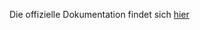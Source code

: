 Die offizielle Dokumentation findet sich [hier](https://github.com/okfde/ris-web/wiki/Meine-Stadt-auf-Politik-bei-Uns)
